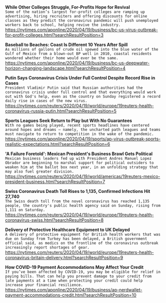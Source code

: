 **While Other Colleges Struggle, For-Profits Hope for Revival**\
`Some of the nation’s largest for-profit colleges are ramping up advertising, hiring recruiters and offering discounts for online classes as they predict the coronavirus pandemic will push unemployed workers back to school, helping revive the industry.`\
https://nytimes.com/aponline/2020/04/19/business/bc-us-virus-outbreak-for-profit-colleges.html?searchResultPosition=3

**Baseball to Beaches: Coast Is Different 10 Years After Spill**\
`As millions of gallons of crude oil spewed into the blue water of the Gulf of Mexico from a blown-out BP well in 2010, coastal residents wondered whether their home would ever be the same.`\
https://nytimes.com/aponline/2020/04/19/business/bc-us-deepwater-horizon-changing-landscape.html?searchResultPosition=4

**Putin Says Coronavirus Crisis Under Full Control Despite Record Rise in Cases**\
`President Vladimir Putin said that Russian authorities had the coronavirus crisis under full control and that everything would work out with God's help, even as the country on Sunday registered a record daily rise in cases of the new virus.`\
https://nytimes.com/reuters/2020/04/19/world/europe/19reuters-health-coronavirus-russia-putin.html?searchResultPosition=5

**Sports Leagues Seek Return to Play but With No Guarantees**\
`With no games being played, recent sports headlines have centered around hopes and dreams — namely, the uncharted path leagues and teams must navigate to return to competition in the wake of the pandemic.`\
https://nytimes.com/aponline/2020/04/19/sports/ap-virus-outbreak-sports-realistic-expectations.html?searchResultPosition=6

**'A Failure Foretold': Mexican President's Business Brawl Gets Political**\
`Mexican business leaders fed up with President Andres Manuel Lopez Obrador are beginning to marshal support for political outsiders to weaken him at the ballot box next year, in an unfolding strategy that may also fuel greater division.`\
https://nytimes.com/reuters/2020/04/19/world/americas/19reuters-mexico-president-business.html?searchResultPosition=7

**Swiss Coronavirus Death Toll Rises to 1,135, Confirmed Infections Hit 27,740**\
`The Swiss death toll from the novel coronavirus has reached 1,135 people, the country's public health agency said on Sunday, rising from 1,111 on Saturday.`\
https://nytimes.com/reuters/2020/04/19/world/europe/19reuters-health-coronavirus-swiss.html?searchResultPosition=8

**Delivery of Protective Healthcare Equipment to UK Delayed**\
`A delivery of protective equipment for British health workers that was due on Sunday from Turkey has been delayed, a British government official said, as medics on the frontline of the coronavirus outbreak increasingly report shortages of gear.`\
https://nytimes.com/reuters/2020/04/19/world/europe/19reuters-health-coronavirus-britain-delivery.html?searchResultPosition=9

**How COVID-19 Payment Accommodations May Affect Your Credit**\
`If you’ve been affected by COVID-19, you may be eligible for relief in paying bills. That can help you prevent damage to your credit from late payments at a time when protecting your credit could help increase your financial resilience.`\
https://nytimes.com/aponline/2020/04/19/business/ap-nerdwallet-payment-accommodations-credit.html?searchResultPosition=10

